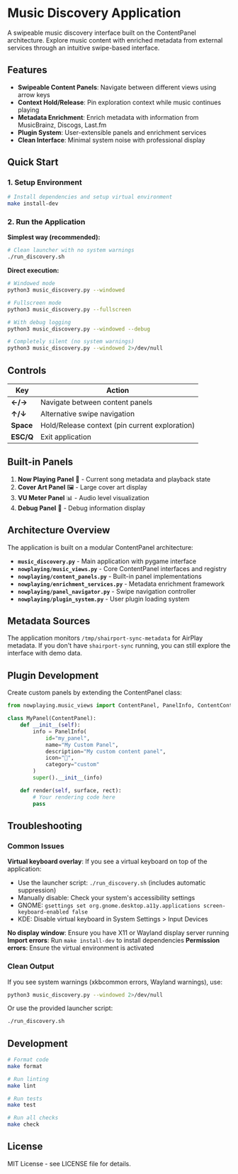 # Music Discovery Application

A swipeable music discovery interface built on the ContentPanel architecture. Explore music content with enriched metadata from external services through an intuitive swipe-based interface.

## Features

- **Swipeable Content Panels**: Navigate between different views using arrow keys
- **Context Hold/Release**: Pin exploration context while music continues playing
- **Metadata Enrichment**: Enrich metadata with information from MusicBrainz, Discogs, Last.fm
- **Plugin System**: User-extensible panels and enrichment services
- **Clean Interface**: Minimal system noise with professional display

## Quick Start

### 1. Setup Environment
```bash
# Install dependencies and setup virtual environment
make install-dev
```

### 2. Run the Application

**Simplest way (recommended):**
```bash
# Clean launcher with no system warnings
./run_discovery.sh
```

**Direct execution:**
```bash
# Windowed mode
python3 music_discovery.py --windowed

# Fullscreen mode
python3 music_discovery.py --fullscreen

# With debug logging
python3 music_discovery.py --windowed --debug

# Completely silent (no system warnings)
python3 music_discovery.py --windowed 2>/dev/null
```

## Controls

| Key | Action |
|-----|--------|
| **←/→** | Navigate between content panels |
| **↑/↓** | Alternative swipe navigation |
| **Space** | Hold/Release context (pin current exploration) |
| **ESC/Q** | Exit application |

## Built-in Panels

1. **Now Playing Panel** 🎵 - Current song metadata and playback state
2. **Cover Art Panel** 🖼️ - Large cover art display
3. **VU Meter Panel** 📊 - Audio level visualization
4. **Debug Panel** 🐛 - Debug information display

## Architecture Overview

The application is built on a modular ContentPanel architecture:

- **`music_discovery.py`** - Main application with pygame interface
- **`nowplaying/music_views.py`** - Core ContentPanel interfaces and registry
- **`nowplaying/content_panels.py`** - Built-in panel implementations
- **`nowplaying/enrichment_services.py`** - Metadata enrichment framework
- **`nowplaying/panel_navigator.py`** - Swipe navigation controller
- **`nowplaying/plugin_system.py`** - User plugin loading system

## Metadata Sources

The application monitors `/tmp/shairport-sync-metadata` for AirPlay metadata. If you don't have `shairport-sync` running, you can still explore the interface with demo data.

## Plugin Development

Create custom panels by extending the ContentPanel class:

```python
from nowplaying.music_views import ContentPanel, PanelInfo, ContentContext

class MyPanel(ContentPanel):
    def __init__(self):
        info = PanelInfo(
            id="my_panel",
            name="My Custom Panel",
            description="My custom content panel",
            icon="🎨",
            category="custom"
        )
        super().__init__(info)

    def render(self, surface, rect):
        # Your rendering code here
        pass
```

## Troubleshooting

### Common Issues

**Virtual keyboard overlay**: If you see a virtual keyboard on top of the application:
- Use the launcher script: `./run_discovery.sh` (includes automatic suppression)
- Manually disable: Check your system's accessibility settings
- GNOME: `gsettings set org.gnome.desktop.a11y.applications screen-keyboard-enabled false`
- KDE: Disable virtual keyboard in System Settings > Input Devices

**No display window**: Ensure you have X11 or Wayland display server running
**Import errors**: Run `make install-dev` to install dependencies
**Permission errors**: Ensure the virtual environment is activated

### Clean Output

If you see system warnings (xkbcommon errors, Wayland warnings), use:
```bash
python3 music_discovery.py --windowed 2>/dev/null
```

Or use the provided launcher script:
```bash
./run_discovery.sh
```

## Development

```bash
# Format code
make format

# Run linting
make lint

# Run tests
make test

# Run all checks
make check
```

## License

MIT License - see LICENSE file for details.
